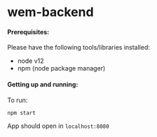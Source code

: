 # wem-backend

#### Prerequisites: 
Please have the following tools/libraries installed:
- node v12 
- npm (node package manager)

#### Getting up and running: 
To run: 
```
npm start
```
App should open in `localhost:8080`

